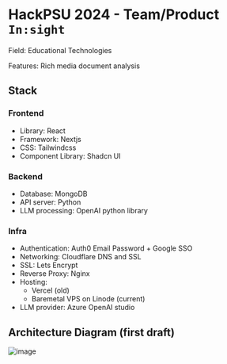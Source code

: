 # HackPSU 2024 - Team/Product `In:sight`

Field: Educational Technologies

Features: Rich media document analysis

## Stack

### Frontend

- Library: React
- Framework: Nextjs
- CSS: Tailwindcss
- Component Library: Shadcn UI

### Backend

- Database: MongoDB
- API server: Python
- LLM processing: OpenAI python library

### Infra

- Authentication: Auth0 Email Password + Google SSO
- Networking: Cloudflare DNS and SSL
- SSL: Lets Encrypt
- Reverse Proxy: Nginx
- Hosting:
  - Vercel (old)
  - Baremetal VPS on Linode (current)
- LLM provider: Azure OpenAI studio

## Architecture Diagram (first draft)

![image](https://github.com/aaanh/hackpsu2024/assets/37283437/e29bca47-1022-4e02-be8a-1562508e94da)
